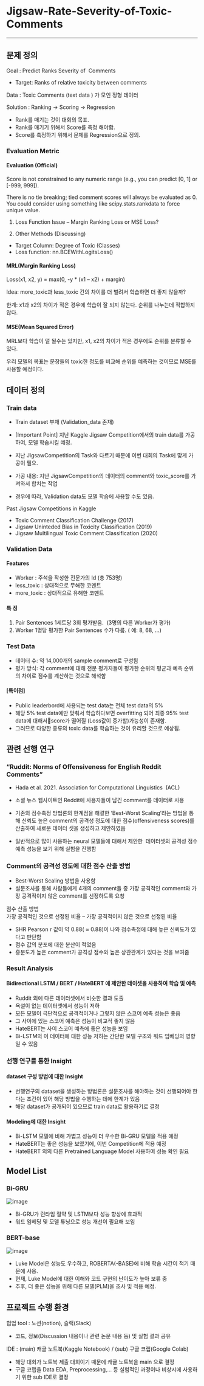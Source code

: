 # Jigsaw-Rate-Severity-of-Toxic-Comments

--- 

## 문제 정의

 Goal : Predict Ranks Severity of  Comments
 
- Target: Ranks of relative toxicity between comments

 Data : Toxic Comments (text data ) 가 모인 정형 데이터
 
 Solution : Ranking -> Scoring -> Regression  
- Rank를 매기는 것이 대회의 목표.
- Rank를 매기기 위해서 Score를 측정 해야함.
- Score를 측정하기 위해서 문제를 Regression으로 정의.


### Evaluation Metric

#### Evaluation (Official)

Score is not constrained to any numeric range (e.g., you can predict [0, 1] or [-999, 999]).

There is no tie breaking; tied comment scores will always be evaluated as 0. You could consider using something like scipy.stats.rankdata to force unique value.

1) Loss Function Issue – Margin Ranking Loss or MSE Loss?

2) Other Methods (Discussing)
- Target Column: Degree of Toxic (Classes)
- Loss function: nn.BCEWithLogitsLoss()

#### MRL(Margin Ranking Loss)

Loss(x1, x2, y) = max(0, -y * (x1 – x2) + margin)

Idea: more_toxic과 less_toxic 간의 차이를 더 벌려서 학습하면 더 좋지 않을까?

한계: x1과 x2의 차이가 적은 경우에 학습이 잘 되지 않는다. 순위를 나누는데 적합하지 않다.

#### MSE(Mean Squared Error)

MRL보다 학습이 덜 될수는 있지만, x1, x2의 차이가 적은 경우에도 순위를 분류할 수 있다.

우리 모델의 목표는 문장들의 toxic한 정도를 비교해 순위를 예측하는 것이므로 MSE를 사용할 예정이다.



## 데이터 정의

### Train data

- Train dataset 부재 (Validation_data 존재)

- [Important Point] 지난 Kaggle Jigsaw Competition에서의 train data를 가공하여, 모델 학습시킬 예정.

- 지난 JigsawCompetition의 Task와 다르기 때문에 이번 대회의 Task에 맞게 가공이 필요.

- 가공 내용: 지난 JigsawCompetition의 데이터의 comment와 toxic_score를 가져와서 합치는 작업

- 경우에 따라, Validation data도 모델 학습에 사용할 수도 있음.

Past Jigsaw Competitions in Kaggle 
- Toxic Comment Classification Challenge (2017)
- Jigsaw Uninteded Bias in Toxicity Classification (2019)
- Jigsaw Multilingual Toxic Comment Classification (2020)


### Validation Data
#### Features
- Worker : 주석을 작성한 전문가의 Id (총 753명)
- less_toxic : 상대적으로 무해한 코멘트
- more_toxic : 상대적으로 유해한 코멘트

#### 특 징
 1) Pair Sentences 1세트당 3회 평가받음.  (3명의 다른 Worker가 평가)
 2) Worker 1명당 평가한 Pair Sentences 수가 다름. ( 예: 8, 68, ...)

### Test Data

- 데이터 수: 약 14,000개의 sample comment로 구성됨
- 평가 방식: 각 comment에 대해 전문 평가자들이 평가한 순위의 평균과 예측 순위의 차이로 점수를 계산하는 것으로 해석함

#### [특이점]
- Public leaderbord에 사용되는 test data는 전체 test data의 5%
- 해당 5% test data에만 맞춰서 학습하다보면 overfitting 되어 최종 95% test data에 대해서score가 떨어질 (Loss값이 증가할)가능성이 존재함.
- 그러므로 다양한 종류의 toxic data를 학습하는 것이 유리할 것으로 예상됨.


## 관련 선행 연구
### “Ruddit: Norms of Offensiveness for English Reddit Comments”
- Hada et al. 2021. Association for Computational Linguistics  (ACL)
- 소셜 뉴스 웹사이트인 Reddit에 사용자들이 남긴 comment를 데이터로 사용
- 기존의 점수측정 방법론의 한계점을 해결한 ‘Best-Worst Scaling’라는 방법을 통해 신뢰도 높은 comment의 공격성 정도에 대한 점수(offensiveness scores)를 산출하여 새로운 데이터 셋을 생성하고 제안하였음

- 일반적으로 많이 사용하는 neural 모델들에 대해서 제안한  데이터셋의 공격성 점수 예측 성능을 보기 위해 실험을 진행함

### Comment의 공격성 정도에 대한 점수 산출 방법 

- Best-Worst Scaling 방법을 사용함
- 설문조사를 통해 사람들에게 4개의 comment들 중 가장 공격적인 comment와 가장 공격적이지 않은 comment를 선정하도록 요청

점수 산출 방법  
      가장 공격적인 것으로 선정된 비율 – 가장 공격적이지 않은 것으로 선정된 비율


- SHR Pearson r 값이 약 0.88( ≈ 0.88)이 나와 점수측정에 대해 높은 신뢰도가 있다고 판단함
- 점수 값의 분포에 대한 분산이 적었음
- 흥분도가 높은 comment가 공격성 점수와 높은 상관관계가 있다는 것을 보여줌

### Result Analysis
#### Bidirectional LSTM / BERT / HateBERT 에 제안한 데이셋을 사용하여 학습 및 예측
- Ruddit 외에 다른 데이터셋에서 비슷한 결과 도출
- 욕설이 없는 데이터셋에서 성능이 저하
- 모든 모델이 극단적으로 공격적이거나 그렇지 않은 스코어 예측 성능은 좋음
- 그 사이에 있는 스코어 예측은 성능이 비교적 좋지 않음
- HateBERT는 사이 스코어 예측에 좋은 성능을 보임
- Bi-LSTM의 이 데이터에 대한 성능 저하는 간단한 모델 구조와 워드 임베딩의 영향일 수 있음

### 선행 연구를 통한 Insight

#### dataset 구성 방법에 대한 Insight

- 선행연구의 dataset을 생성하는 방법론은 설문조사를 해야하는 것이 선행되어야 한다는 조건이 있어 해당 방법을 수행하는 데에 한계가 있음
- 해당 dataset가 공개되어 있으므로 train data로 활용하기로 결정

#### Modeling에 대한 Insight

- Bi-LSTM 모델에 비해 가볍고 성능이 더 우수한 Bi-GRU 모델을 적용 예정
- HateBERT는 좋은 성능을 보였기에, 이번 Competition에 적용 예정
- HateBERT 외의 다른 Pretrained Language Model 사용하여 성능 확인 필요


## Model List
### Bi-GRU
![image](https://user-images.githubusercontent.com/69458840/144071887-03298f33-5206-49fd-9c67-322a427d21fb.png)

- Bi-GRU가 런타임 절약 및 LSTM보다 성능 향상에 효과적 
- 워드 임베딩 및 모델 튜닝으로 성능 개선이 필요해 보임

### BERT-base
![image](https://user-images.githubusercontent.com/69458840/144072355-462e20d9-7273-41c8-a3a6-8bd91675b553.png)
- Luke Model은 성능도 우수하고, ROBERTA(-BASE)에 비해 학습 시간이 적기 때문에 사용.
- 현재, Luke Model에 대한 이해와 코드 구현의 난이도가 높아 보류 중
- 추후, 더 좋은 성능을 위해 다른 모델(PLM)을 조사 및 적용 예정. 

## 프로젝트 수행 환경
협업 tool : 노션(notion), 슬랙(Slack) 
- 코드, 정보(Discussion 내용이나 관련 논문 내용 등) 및 실험 결과 공유

IDE : (main) 캐글 노트북(Kaggle Notebook) / (sub) 구글 코랩(Google Colab)
- 해당 대회가 노트북 제출 대회이기 때문에 캐글 노트북을 main 으로 결정
- 구글 코랩을 Data EDA, Preprocessing,… 등 실험적인 과정이나 비상시에 사용하기 위한 sub IDE로 결정

